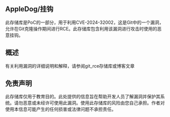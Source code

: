 ## AppleDog/挂钩

此存储库是PoC的一部分，用于利用CVE-2024-32002，这是Git中的一个漏洞，允许在Git克隆操作期间进行RCE。此存储库包含利用该漏洞进行攻击时使用的恶意挂钩。

## 概述

有关利用漏洞的详细说明和解释，请参阅git_rce存储库或博客文章

## 免责声明

此存储库仅用于教育目的。此处提供的信息旨在帮助开发人员了解漏洞并保护其系统。请勿恶意或未经许可使用此漏洞。使用此存储库的风险由您自己承担。作者对使用本信息可能产生的任何损害或法律问题不承担责任。